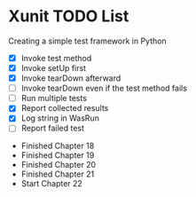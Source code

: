 # Xunit TODO List

Creating a simple test framework in Python

- [X] Invoke test method
- [X] Invoke setUp first
- [X] Invoke tearDown afterward
- [ ] Invoke tearDown even if the test method fails
- [ ] Run multiple tests
- [X] Report collected results
- [X] Log string in WasRun
- [ ] Report failed test

- Finished Chapter 18
- Finished Chapter 19
- Finished Chapter 20
- Finished Chapter 21
- Start Chapter 22
